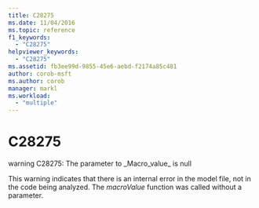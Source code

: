 ```yaml
---
title: C28275
ms.date: 11/04/2016
ms.topic: reference
f1_keywords:
  - "C28275"
helpviewer_keywords:
  - "C28275"
ms.assetid: fb3ee99d-9855-45e6-aebd-f2174a85c481
author: corob-msft
ms.author: corob
manager: markl
ms.workload:
  - "multiple"
---
```

# C28275
warning C28275: The parameter to \_Macro\_value\_ is null

 This warning indicates that there is an internal error in the model file, not in the code being analyzed. The *macroValue* function was called without a parameter.
